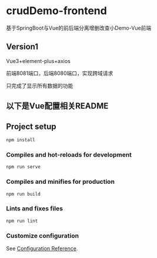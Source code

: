 # crudDemo-frontend
基于SpringBoot与Vue的前后端分离增删改查小Demo-Vue前端

## Version1
Vue3+element-plus+axios

前端8081端口，后端8080端口，实现跨域请求

只完成了显示所有数据的功能

## 以下是Vue配置相关README
## Project setup
```
npm install
```

### Compiles and hot-reloads for development
```
npm run serve
```

### Compiles and minifies for production
```
npm run build
```

### Lints and fixes files
```
npm run lint
```

### Customize configuration
See [Configuration Reference](https://cli.vuejs.org/config/).
